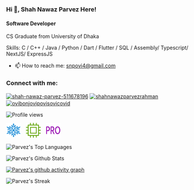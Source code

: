 ### Hi 👋, Shah Nawaz Parvez Here!
#### Software Developer

CS Graduate from University of Dhaka

Skills: C / C++ / Java / Python / Dart / Flutter / SQL / Assembly/ Typescript/ NextJS/ ExpressJS

- 📫 How to reach me: snpovi4@gmail.com


<h3 align="left">Connect with me:</h3>
<p align="left">
<a href="https://www.linkedin.com/in/shah-nawaz-parvez-511678196/" target="blank"><img align="center" src="https://raw.githubusercontent.com/rahuldkjain/github-profile-readme-generator/master/src/images/icons/Social/linked-in-alt.svg" alt="shah-nawaz-parvez-511678196" height="30" width="40" /></a>
<a href="https://www.facebook.com/shahnawazparvezrahman/" target="blank"><img align="center" src="https://raw.githubusercontent.com/rahuldkjain/github-profile-readme-generator/master/src/images/icons/Social/facebook.svg" alt="shahnawazparvezrahman" height="30" width="40" /></a>
<a href="https://www.instagram.com/ovibonjovipovisovicovid/" target="blank"><img align="center" src="https://raw.githubusercontent.com/rahuldkjain/github-profile-readme-generator/master/src/images/icons/Social/instagram.svg" alt="ovibonjovipovisovicovid" height="30" width="40" /></a>
</p> 

![Profile views](https://komarev.com/ghpvc/?username=snpovi4&color=ff69b4)

<a href='https://archiveprogram.github.com/'><img src='https://raw.githubusercontent.com/acervenky/animated-github-badges/master/assets/acbadge.gif' width='40' height='40'></a> <a href='https://docs.github.com/en/developers'><img src='https://raw.githubusercontent.com/acervenky/animated-github-badges/master/assets/devbadge.gif' width='40' height='40'></a> <a href='https://github.com/pricing'><img src='https://raw.githubusercontent.com/acervenky/animated-github-badges/master/assets/pro.gif' width='40' height='40'></a>

![Parvez's Top Languages](https://github-readme-stats.vercel.app/api/top-langs/?username=snpovi4&theme=vue-dark&show_icons=true&hide_border=true&layout=compact)

![Parvez's Github Stats](https://github-readme-stats.vercel.app/api?username=snpovi4&theme=vue-dark&show_icons=true&hide_border=true&count_private=true)

[![Parvez's github activity graph](https://github-readme-activity-graph.vercel.app/graph?username=snpovi4&theme=react-dark)](https://github.com/snpovi4/github-readme-activity-graph)

![Parvez's Streak](https://github-readme-streak-stats.herokuapp.com/?user=snpovi4&theme=vue-dark&hide_border=true)
